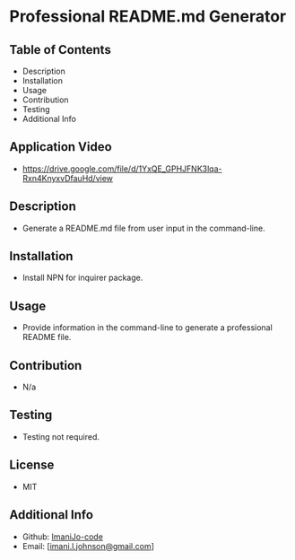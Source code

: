# Professional README.md Generator 

## Table of Contents 
- Description
- Installation
- Usage
- Contribution
- Testing
- Additional Info

## Application Video

- https://drive.google.com/file/d/1YxQE_GPHJFNK3lqa-Rxn4KnyxvDfauHd/view

## Description 

- Generate a README.md file from user input in the command-line.

## Installation 

- Install NPN for inquirer package.

## Usage

- Provide information in the command-line to generate a professional README file.

## Contribution

- N/a

## Testing

- Testing not required. 

## License

- MIT

## Additional Info

- Github: [ImaniJo-code](https://github.com/ImaniJo-code)
- Email: [imani.l.johnson@gmail.com]
